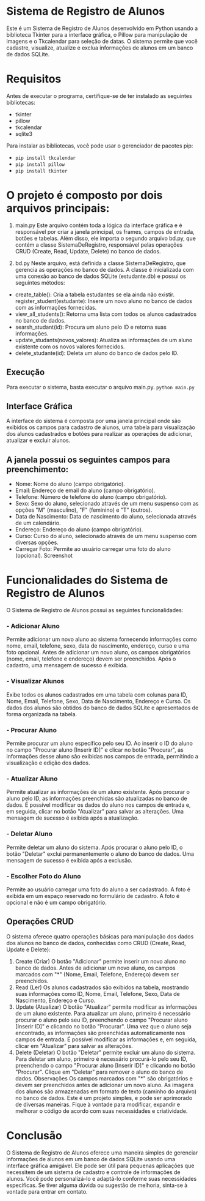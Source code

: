 # Sistema de Registro de Alunos 
Este é um Sistema de Registro de Alunos desenvolvido em Python usando a biblioteca Tkinter para a interface gráfica, o Pillow para manipulação de imagens e o Tkcalendar para seleção de datas. O sistema permite que você cadastre, visualize, atualize e exclua informações de alunos em um banco de dados SQLite.


























# Requisitos
Antes de executar o programa, certifique-se de ter instalado as seguintes bibliotecas:

- tkinter
- pillow
- tkcalendar
- sqlite3

Para instalar as bibliotecas, você pode usar o gerenciador de pacotes pip:
- `pip install tkcalendar`
- `pip install pillow`
- `pip install tkinter`


# O projeto é composto por dois arquivos principais:

1. main.py
Este arquivo contém toda a lógica da interface gráfica e é responsável por criar a janela principal, os frames, campos de entrada, botões e tabelas. Além disso, ele importa o segundo arquivo bd.py, que contém a classe SistemaDeRegistro, responsável pelas operações CRUD (Create, Read, Update, Delete) no banco de dados.

2. bd.py
Neste arquivo, está definida a classe SistemaDeRegistro, que gerencia as operações no banco de dados. A classe é inicializada com uma conexão ao banco de dados SQLite (estudante.db) e possui os seguintes métodos:

- create_table(): Cria a tabela estudantes se ela ainda não existir.
register_student(estudante): Insere um novo aluno no banco de dados com as informações fornecidas.
- view_all_students(): Retorna uma lista com todos os alunos cadastrados no banco de dados.
- searsh_studant(id): Procura um aluno pelo ID e retorna suas informações.
- update_studants(novos_valores): Atualiza as informações de um aluno existente com os novos valores fornecidos.
- delete_studante(id): Deleta um aluno do banco de dados pelo ID.
## Execução
Para executar o sistema, basta executar o arquivo main.py.
`python main.py`

## Interface Gráfica
A interface do sistema é composta por uma janela principal onde são exibidos os campos para cadastro de alunos, uma tabela para visualização dos alunos cadastrados e botões para realizar as operações de adicionar, atualizar e excluir alunos.

## A janela possui os seguintes campos para preenchimento:

- Nome: Nome do aluno (campo obrigatório).
- Email: Endereço de email do aluno (campo obrigatório).
- Telefone: Número de telefone do aluno (campo obrigatório).
- Sexo: Sexo do aluno, selecionado através de um menu suspenso com as opções "M" (masculino), "F" (feminino) e "T" (outros).
- Data de Nascimento: Data de nascimento do aluno, selecionada através de um calendário.
- Endereço: Endereço do aluno (campo obrigatório).
- Curso: Curso do aluno, selecionado através de um menu suspenso com diversas opções.
- Carregar Foto: Permite ao usuário carregar uma foto do aluno (opcional).
Screenshot

# Funcionalidades do Sistema de Registro de Alunos
O Sistema de Registro de Alunos possui as seguintes funcionalidades:
### - Adicionar Aluno
Permite adicionar um novo aluno ao sistema fornecendo informações como nome, email, telefone, sexo, data de nascimento, endereço, curso e uma foto opcional. Antes de adicionar um novo aluno, os campos obrigatórios (nome, email, telefone e endereço) devem ser preenchidos. Após o cadastro, uma mensagem de sucesso é exibida.
### - Visualizar Alunos
Exibe todos os alunos cadastrados em uma tabela com colunas para ID, Nome, Email, Telefone, Sexo, Data de Nascimento, Endereço e Curso. Os dados dos alunos são obtidos do banco de dados SQLite e apresentados de forma organizada na tabela.
### - Procurar Aluno
Permite procurar um aluno específico pelo seu ID. Ao inserir o ID do aluno no campo "Procurar aluno [Inserir ID]" e clicar no botão "Procurar", as informações desse aluno são exibidas nos campos de entrada, permitindo a visualização e edição dos dados.
### - Atualizar Aluno
Permite atualizar as informações de um aluno existente. Após procurar o aluno pelo ID, as informações preenchidas são atualizadas no banco de dados. É possível modificar os dados do aluno nos campos de entrada e, em seguida, clicar no botão "Atualizar" para salvar as alterações. Uma mensagem de sucesso é exibida após a atualização.
### - Deletar Aluno
Permite deletar um aluno do sistema. Após procurar o aluno pelo ID, o botão "Deletar" exclui permanentemente o aluno do banco de dados. Uma mensagem de sucesso é exibida após a exclusão.
### - Escolher Foto do Aluno
Permite ao usuário carregar uma foto do aluno a ser cadastrado. A foto é exibida em um espaço reservado no formulário de cadastro. A foto é opcional e não é um campo obrigatório.












## Operações CRUD
O sistema oferece quatro operações básicas para manipulação dos dados dos alunos no banco de dados, conhecidas como CRUD (Create, Read, Update e Delete):

1. Create (Criar)
O botão "Adicionar" permite inserir um novo aluno no banco de dados.
Antes de adicionar um novo aluno, os campos marcados com "*" (Nome, Email, Telefone, Endereço) devem ser preenchidos.
2. Read (Ler)
Os alunos cadastrados são exibidos na tabela, mostrando suas informações como ID, Nome, Email, Telefone, Sexo, Data de Nascimento, Endereço e Curso.
3. Update (Atualizar)
O botão "Atualizar" permite modificar as informações de um aluno existente.
Para atualizar um aluno, primeiro é necessário procurar o aluno pelo seu ID, preenchendo o campo "Procurar aluno [Inserir ID]" e clicando no botão "Procurar".
Uma vez que o aluno seja encontrado, as informações são preenchidas automaticamente nos campos de entrada. É possível modificar as informações e, em seguida, clicar em "Atualizar" para salvar as alterações.
4. Delete (Deletar)
O botão "Deletar" permite excluir um aluno do sistema.
Para deletar um aluno, primeiro é necessário procurá-lo pelo seu ID, preenchendo o campo "Procurar aluno [Inserir ID]" e clicando no botão "Procurar".
Clique em "Deletar" para remover o aluno do banco de dados.
Observações
Os campos marcados com "*" são obrigatórios e devem ser preenchidos antes de adicionar um novo aluno.
As imagens dos alunos são armazenadas em formato de texto (caminho do arquivo) no banco de dados.
Este é um projeto simples, e pode ser aprimorado de diversas maneiras. Fique à vontade para modificar, expandir e melhorar o código de acordo com suas necessidades e criatividade.


# Conclusão
O Sistema de Registro de Alunos oferece uma maneira simples de gerenciar informações de alunos em um banco de dados SQLite usando uma interface gráfica amigável. Ele pode ser útil para pequenas aplicações que necessitem de um sistema de cadastro e controle de informações de alunos. Você pode personalizá-lo e adaptá-lo conforme suas necessidades específicas. Se tiver alguma dúvida ou sugestão de melhoria, sinta-se à vontade para entrar em contato.
